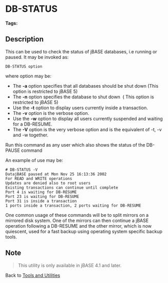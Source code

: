 # DB-STATUS

<PageHeader />

**Tags:**
<badge text='db-status' vertical='middle' />
<badge text='status' vertical='middle' />
<badge text='db' vertical='middle' />
<badge text='database operations' vertical='middle' />

## Description

This can be used to check the status of jBASE databases, i.e running or paused. It may be invoked as:

```
DB-STATUS option
```

where option may be:

- The **-a** option specifies that all databases should be shut down (This option is restricted to jBASE 5)
- The **-n** option specifies the database to shut down  ( This option is restricted to jBASE 5)
- Use the **-t** option to display users currently inside a transaction.
- The **-v** option is the verbose option.
- Use the **-w** option to display all users currently suspended and waiting for a DB-RESUME.
- The **-V** option is the very verbose option and is the equivalent of -t, -v and -w together.

Run this command as any user which also shows the status of the DB-PAUSE command

An example of use may be:

```
# DB-STATUS -V
DatajBASE paused at Mon Nov 25 16:13:36 2002
For READ and WRITE operations
Updates are denied also to root users
Existing transactions can continue until complete
Port 4 is waiting for DB-RESUME
Port 23 is waiting for DB-RESUME
Port 31 is inside a transaction
1 ports inside a transaction, 2 ports waiting for DB-RESUME
```

One common usage of these commands will be to split mirrors on a mirrored disk system. One of the mirrors can then continue a jBASE operation following a DB-RESUME and the other mirror, which is now quiescent, used for a fast backup using operating system specific backup tools.

## Note

> This utility is only available in jBASE 4.1 and later.

Back to [Tools and Utilities](./../README.md)

<PageFooter />
